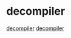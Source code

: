 # decompiler

[decompiler](https://github.com/Konloch/bytecode-viewer)
[decompiler](https://github.com/mirkosertic/Bytecoder)
